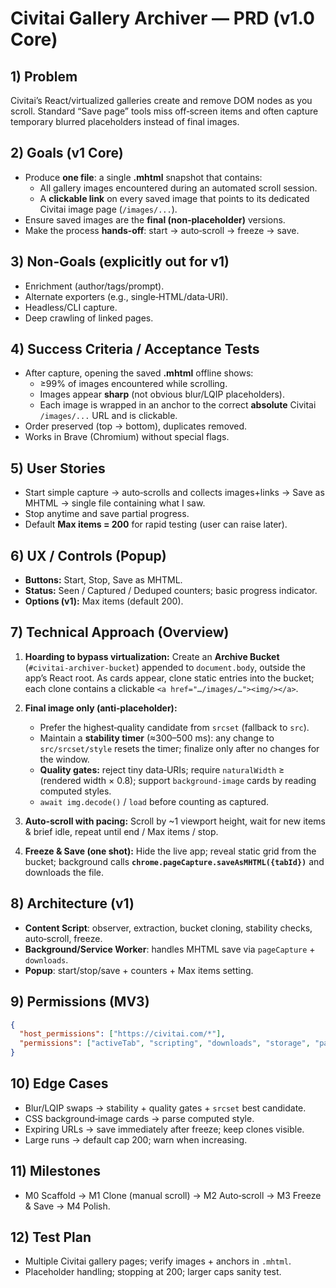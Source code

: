 # Civitai Gallery Archiver — PRD (v1.0 Core)

## 1) Problem
Civitai’s React/virtualized galleries create and remove DOM nodes as you scroll. Standard “Save page” tools miss off‑screen items and often capture temporary blurred placeholders instead of final images.

## 2) Goals (v1 Core)
- Produce **one file**: a single **.mhtml** snapshot that contains:
  - All gallery images encountered during an automated scroll session.
  - A **clickable link** on every saved image that points to its dedicated Civitai image page (`/images/...`).
- Ensure saved images are the **final (non‑placeholder)** versions.
- Make the process **hands‑off**: start → auto‑scroll → freeze → save.

## 3) Non‑Goals (explicitly out for v1)
- Enrichment (author/tags/prompt).
- Alternate exporters (e.g., single‑HTML/data‑URI).
- Headless/CLI capture.
- Deep crawling of linked pages.

## 4) Success Criteria / Acceptance Tests
- After capture, opening the saved **.mhtml** offline shows:
  - ≥99% of images encountered while scrolling.
  - Images appear **sharp** (not obvious blur/LQIP placeholders).
  - Each image is wrapped in an anchor to the correct **absolute** Civitai `/images/...` URL and is clickable.
- Order preserved (top → bottom), duplicates removed.
- Works in Brave (Chromium) without special flags.

## 5) User Stories
- Start simple capture → auto‑scrolls and collects images+links → Save as MHTML → single file containing what I saw.
- Stop anytime and save partial progress.
- Default **Max items = 200** for rapid testing (user can raise later).

## 6) UX / Controls (Popup)
- **Buttons:** Start, Stop, Save as MHTML.
- **Status:** Seen / Captured / Deduped counters; basic progress indicator.
- **Options (v1):** Max items (default 200).

## 7) Technical Approach (Overview)
1. **Hoarding to bypass virtualization:** Create an **Archive Bucket** (`#civitai-archiver-bucket`) appended to `document.body`, outside the app’s React root. As cards appear, clone static entries into the bucket; each clone contains a clickable `<a href="…/images/…"><img/></a>`.

2. **Final image only (anti‑placeholder):**
   - Prefer the highest‑quality candidate from `srcset` (fallback to `src`).
   - Maintain a **stability timer** (≈300–500 ms): any change to `src/srcset/style` resets the timer; finalize only after no changes for the window.
   - **Quality gates:** reject tiny data‑URIs; require `naturalWidth` ≥ (rendered width × 0.8); support `background-image` cards by reading computed styles.
   - `await img.decode()` / `load` before counting as captured.

3. **Auto‑scroll with pacing:** Scroll by ~1 viewport height, wait for new items & brief idle, repeat until end / Max items / stop.

4. **Freeze & Save (one shot):** Hide the live app; reveal static grid from the bucket; background calls **`chrome.pageCapture.saveAsMHTML({tabId})`** and downloads the file.

## 8) Architecture (v1)
- **Content Script**: observer, extraction, bucket cloning, stability checks, auto‑scroll, freeze.
- **Background/Service Worker**: handles MHTML save via `pageCapture` + `downloads`.
- **Popup**: start/stop/save + counters + Max items setting.

## 9) Permissions (MV3)
```json
{
  "host_permissions": ["https://civitai.com/*"],
  "permissions": ["activeTab", "scripting", "downloads", "storage", "pageCapture"]
}
```

## 10) Edge Cases
- Blur/LQIP swaps → stability + quality gates + `srcset` best candidate.
- CSS background‑image cards → parse computed style.
- Expiring URLs → save immediately after freeze; keep clones visible.
- Large runs → default cap 200; warn when increasing.

## 11) Milestones
- M0 Scaffold → M1 Clone (manual scroll) → M2 Auto‑scroll → M3 Freeze & Save → M4 Polish.

## 12) Test Plan
- Multiple Civitai gallery pages; verify images + anchors in `.mhtml`.
- Placeholder handling; stopping at 200; larger caps sanity test.

